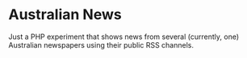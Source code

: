 Australian News
===============

Just a PHP experiment that shows news from several (currently, one) Australian 
newspapers using their public RSS channels.
